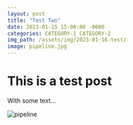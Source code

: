 ```yaml
---
layout: post
title: "Test Two"
date: 2023-01-15 15:00:00 -0000
categories: CATEGORY-1 CATEGORY-2
img_path: /assets/img/2023-01-16-test/
image: pipeline.jpg
---
```


# This is a test post

With some text...

![pipeline](pipeline.jpg)